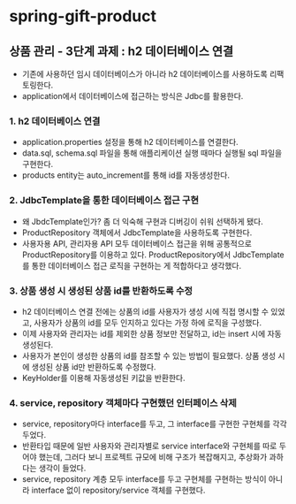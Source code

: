 # spring-gift-product

## 상품 관리 - 3단계 과제 : h2 데이터베이스 연결

- 기존에 사용하던 임시 데이터베이스가 아니라 h2 데이터베이스를 사용하도록 리팩토링한다.
- application에서 데이터베이스에 접근하는 방식은 Jdbc를 활용한다.

### 1. h2 데이터베이스 연결

- application.properties 설정을 통해 h2 데이터베이스를 연결한다.
- data.sql, schema.sql 파일을 통해 애플리케이션 실행 때마다 실행될 sql 파일을 구현한다.
- products entity는 auto_increment를 통해 id를 자동생성한다.

### 2. JdbcTemplate을 통한 데이터베이스 접근 구현

- 왜 JbdcTemplate인가? 좀 더 익숙해 구현과 디버깅이 쉬워 선택하게 됐다.
- ProductRepository 객체에서 JdbcTemplate을 사용하도록 구현한다.
- 사용자용 API, 관리자용 API 모두 데이터베이스 접근을 위해 공통적으로 ProductRepository를 이용하고 있다. ProductRepository에서
  JdbcTemplate를 통한 데이터베이스 접근 로직을 구현하는 게 적합하다고 생각했다.

### 3. 상품 생성 시 생성된 상품 id를 반환하도록 수정

- h2 데이터베이스 연결 전에는 상품의 id를 사용자가 생성 시에 직접 명시할 수 있었고, 사용자가 상품의 id를 모두 인지하고 있다는 가정 하에 로직을 구성했다.
- 이제 사용자와 관리자는 id를 제외한 상품 정보만 전달하고, id는 insert 시에 자동 생성된다.
- 사용자가 본인이 생성한 상품의 id를 참조할 수 있는 방법이 필요했다. 상품 생성 시에 생성된 상품 id만 반환하도록 수정했다.
- KeyHolder를 이용해 자동생성된 키값을 반환한다.

### 4. service, repository 객체마다 구현했던 인터페이스 삭제

- service, repository마다 interface를 두고, 그 interface를 구현한 구현체를 각각 두었다.
- 반환타입 때문에 일반 사용자와 관리자별로 service interface와 구현체를 따로 두어야 했는데, 그러다 보니 프로젝트 규모에 비해 구조가 복잡해지고, 추상화가 과하다는
  생각이 들었다.
- service, repository 계층 모두 interface를 두고 구현체를 구현하는 방식이 아니라 interface 없이 repository/service 객체를
  구현했다.


